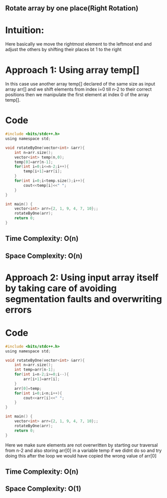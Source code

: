## Rotate array by one place(Right Rotation)
# Intuition:
Here basically we move the rightmost element to the leftmost end and adjust the others by shifting their places bt 1 to the right

# Approach 1: Using array temp[]

In this case use another array temp[] declared of the same size as input array arr[] and we shift elements from index i=0 till n-2 to their correct positions then we manipulate the first element at index 0 of the array temp[].
# Code
```c
#include <bits/stdc++.h>
using namespace std;

void rotateByOne(vector<int> &arr){
    int n=arr.size();
    vector<int> temp(n,0);
    temp[0]=arr[n-1];
    for(int i=0;i<=n-2;i++){
        temp[i+1]=arr[i];
    }
    for(int i=0;i<temp.size();i++){
        cout<<temp[i]<<" ";
    }
}

int main() {
    vector<int> arr={2, 1, 9, 4, 7, 10};;
    rotateByOne(arr);
    return 0;
}
```

## Time Complexity: O(n)
## Space Complexity: O(n)

# Approach 2: Using input array itself by taking care of avoiding segmentation faults and overwriting errors
# Code
```c
#include <bits/stdc++.h>
using namespace std;

void rotateByOne(vector<int> &arr){
    int n=arr.size();
    int temp=arr[n-1];
    for(int i=n-2;i>=0;i--){
        arr[i+1]=arr[i];
    }
    arr[0]=temp;
    for(int i=0;i<n;i++){
        cout<<arr[i]<<" ";
    }
}

int main() {
    vector<int> arr={2, 1, 9, 4, 7, 10};;
    rotateByOne(arr);
    return 0;
}
```
Here we make sure elements are not overwritten by starting our traversal from n-2 and also storing arr[0] in a variable temp if we didnt do so and try doing this after the loop we would have copied the wrong value of arr[0]

## Time Complexity: O(n)
## Space Complexity: O(1)

